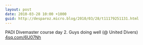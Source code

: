 ```yaml
---
layout: post
date: 2010-03-28 10:00 +1000
guid: http://desparoz.micro.blog/2010/03/28/t11179251131.html
---
```

PADI Divemaster course day 2. Guys doing well (@ United Divers) [4sq.com/6U07Nh](http://4sq.com/6U07Nh)
